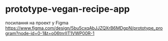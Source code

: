 # prototype-vegan-recipe-app
посилання на проект у Figma https://www.figma.com/design/5bu5cxqAbJJZQXrB6MDgpN/prototype_program?node-id=0-1&t=o06tnrIlT1VWP00R-1
